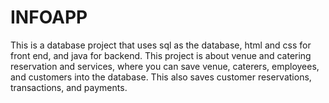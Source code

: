 # INFOAPP
This is a database project that uses sql as the database, html and css for front end, and java for backend.
This project is about venue and catering reservation and services, where you can save venue, caterers, employees, and customers into the database.
This also saves customer reservations, transactions, and payments.
